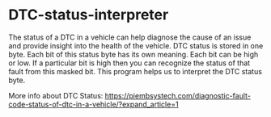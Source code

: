# DTC-status-interpreter
The status of a DTC in a vehicle can help diagnose the cause of an issue and provide insight into the health of the vehicle. 
DTC status is stored in one byte. Each bit of this status byte has its own meaning. Each bit can be high or low. If a particular bit is high then you can recognize the status of that fault from this masked bit.
This program helps us to interpret the DTC status byte.

More info about DTC Status:
https://piembsystech.com/diagnostic-fault-code-status-of-dtc-in-a-vehicle/?expand_article=1
